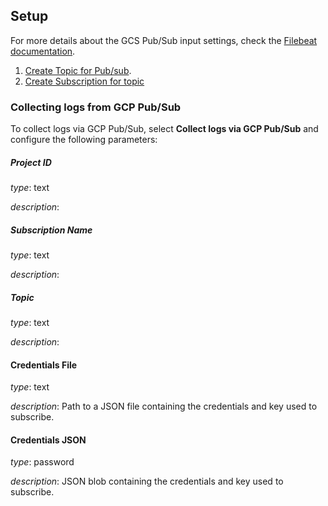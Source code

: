 ## Setup

For more details about the GCS Pub/Sub input settings, check the [Filebeat documentation](https://www.elastic.co/docs/reference/beats/filebeat/filebeat-input-gcs-pubsub).

1. [Create Topic for Pub/sub](https://cloud.google.com/pubsub/docs/create-topic#create_a_topic).
2. [Create Subscription for topic](https://cloud.google.com/pubsub/docs/create-subscription#create_subscriptions)

### Collecting logs from GCP Pub/Sub

To collect logs via GCP Pub/Sub, select **Collect logs via GCP Pub/Sub** and configure the following parameters:

##### Project ID
*type*: text

*description*: 

##### Subscription Name
*type*: text

*description*: 

##### Topic
*type*: text

*description*: 

#### Credentials File
*type*: text

*description*: Path to a JSON file containing the credentials and key used to subscribe.

#### Credentials JSON
*type*: password

*description*: JSON blob containing the credentials and key used to subscribe.